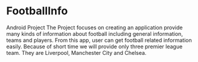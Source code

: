 # FootballInfo
Android Project 
The Project focuses on creating an application provide many kinds of information about football including general information, teams and players.
From this app, user can get football related information easily.
Because of short time we will provide only three premier league team.
They are Liverpool, Manchester City and Chelsea.
